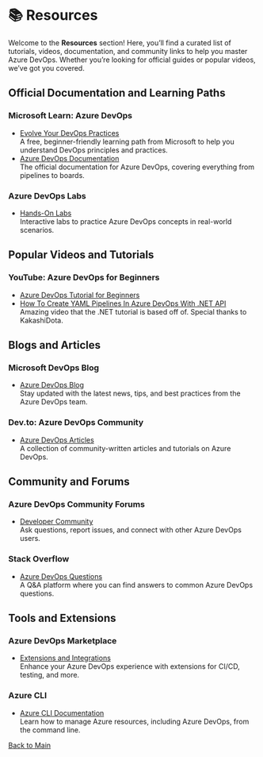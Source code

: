 # 📚 Resources

Welcome to the **Resources** section! Here, you’ll find a curated list of tutorials, videos, documentation, and community links to help you master Azure DevOps. Whether you’re looking for official guides or popular videos, we’ve got you covered.


## Official Documentation and Learning Paths

###  **Microsoft Learn: Azure DevOps**
   - [Evolve Your DevOps Practices](https://learn.microsoft.com/en-us/training/paths/evolve-your-devops-practices/)  
     A free, beginner-friendly learning path from Microsoft to help you understand DevOps principles and practices.
   - [Azure DevOps Documentation](https://learn.microsoft.com/en-us/azure/devops/)  
     The official documentation for Azure DevOps, covering everything from pipelines to boards.

###  **Azure DevOps Labs**
   - [Hands-On Labs](https://www.azuredevopslabs.com/)  
     Interactive labs to practice Azure DevOps concepts in real-world scenarios.


##  Popular Videos and Tutorials

###  **YouTube: Azure DevOps for Beginners**
   - [Azure DevOps Tutorial for Beginners](https://www.youtube.com/watch?v=4BibQ69MD8c&t=1218s)
   - [How To Create YAML Pipelines In Azure DevOps With .NET API](https://www.youtube.com/watch?v=U2y6exiRSiA&t=2143s)  
     Amazing video that the .NET tutorial is based off of. Special thanks to KakashiDota.  

##  Blogs and Articles

###  **Microsoft DevOps Blog**
   - [Azure DevOps Blog](https://devblogs.microsoft.com/devops/)  
     Stay updated with the latest news, tips, and best practices from the Azure DevOps team.

### **Dev.to: Azure DevOps Community**
   - [Azure DevOps Articles](https://dev.to/t/azuredevops)  
     A collection of community-written articles and tutorials on Azure DevOps.



##  Community and Forums

###  **Azure DevOps Community Forums**
   - [Developer Community](https://developercommunity.visualstudio.com/spaces/21/index.html)  
     Ask questions, report issues, and connect with other Azure DevOps users.

###  **Stack Overflow**
   - [Azure DevOps Questions](https://stackoverflow.com/questions/tagged/azure-devops)  
     A Q&A platform where you can find answers to common Azure DevOps questions.


##  Tools and Extensions

###  **Azure DevOps Marketplace**
   - [Extensions and Integrations](https://marketplace.visualstudio.com/azuredevops)  
     Enhance your Azure DevOps experience with extensions for CI/CD, testing, and more.

###  **Azure CLI**
   - [Azure CLI Documentation](https://learn.microsoft.com/en-us/cli/azure/)  
     Learn how to manage Azure resources, including Azure DevOps, from the command line.

[Back to Main](../README.md#table-of-contents)
